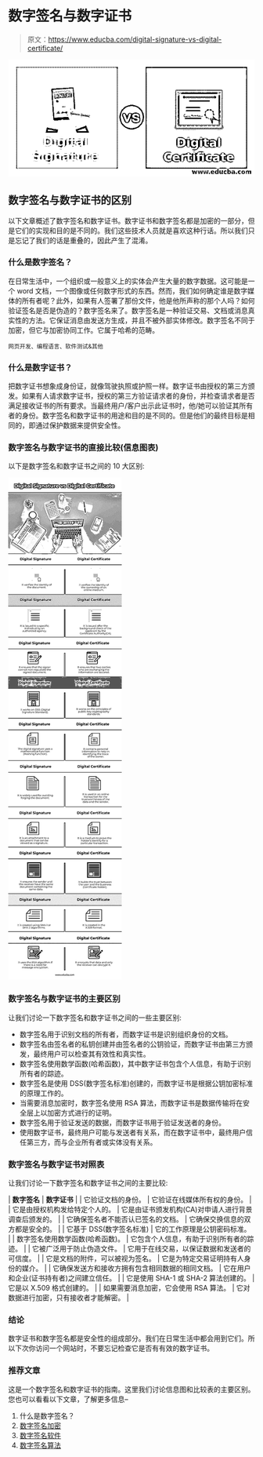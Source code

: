 # 数字签名与数字证书

> 原文：<https://www.educba.com/digital-signature-vs-digital-certificate/>

![Digital Signature vs Digital Certificate](img/3b2b9d77f7c426fbd3e2771b0e2c6c53.png)



## 数字签名与数字证书的区别

以下文章概述了数字签名和数字证书。数字证书和数字签名都是加密的一部分，但是它们的实现和目的是不同的。我们这些技术人员就是喜欢这种行话。所以我们只是忘记了我们的话是重叠的，因此产生了混淆。

### 什么是数字签名？

在日常生活中，一个组织或一般意义上的实体会产生大量的数字数据。这可能是一个 word 文档，一个图像或任何数字形式的东西。然而，我们如何确定谁是数字媒体的所有者呢？此外，如果有人签署了那份文件，他是他所声称的那个人吗？如何验证签名是否是伪造的？数字签名来了。数字签名是一种验证交易、文档或消息真实性的方法。它保证消息由发送方生成，并且不被外部实体修改。数字签名不同于加密，但它与加密协同工作。它属于哈希的范畴。

<small>网页开发、编程语言、软件测试&其他</small>

### 什么是数字证书？

把数字证书想象成身份证，就像驾驶执照或护照一样。数字证书由授权的第三方颁发。如果有人请求数字证书，授权的第三方验证请求者的身份，并检查请求者是否满足接收证书的所有要求。当最终用户/客户出示此证书时，他/她可以验证其所有者的身份。数字签名和数字证书的用途和目的是不同的。但是他们的最终目标是相同的，即通过保护数据来提供安全性。

### 数字签名与数字证书的直接比较(信息图表)

以下是数字签名和数字证书之间的 10 大区别:

![Digital Signature vs Digital Certificate info](img/255e2ae3d50695e697f262d981d1c024.png)



### 数字签名与数字证书的主要区别

让我们讨论一下数字签名和数字证书之间的一些主要区别:

*   数字签名用于识别文档的所有者，而数字证书是识别组织身份的文档。
*   数字签名由签名者的私钥创建并由签名者的公钥验证，而数字证书由第三方颁发，最终用户可以检查其有效性和真实性。
*   数字签名使用数学函数(哈希函数)，其中数字证书包含个人信息，有助于识别所有者的踪迹。
*   数字签名是使用 DSS(数字签名标准)创建的，而数字证书是根据公钥加密标准的原理工作的。
*   当需要消息加密时，数字签名使用 RSA 算法，而数字证书是数据传输将在安全层上以加密方式进行的证明。
*   数字签名用于验证发送的数据，而数字证书用于验证发送者的身份。
*   使用数字证书，最终用户可能与发送者有关系，而在数字证书中，最终用户信任第三方，而与企业所有者或实体没有关系。

### 数字签名与数字证书对照表

让我们讨论一下数字签名和数字证书之间的主要比较:

| **数字签名** | **数字证书** |
| 它验证文档的身份。 | 它验证在线媒体所有权的身份。 |
| 它是由授权机构发给特定个人的。 | 它是由证书颁发机构(CA)对申请人进行背景调查后颁发的。 |
| 它确保签名者不能否认已签名的文档。 | 它确保交换信息的双方都是安全的。 |
| 它基于 DSS(数字签名标准) | 它的工作原理是公钥密码标准。 |
| 数字签名使用数学函数(哈希函数)。 | 它包含个人信息，有助于识别所有者的踪迹。 |
| 它被广泛用于防止伪造文件。 | 它用于在线交易，以保证数据和发送者的可信度。 |
| 它是文档的附件，可以被视为签名。 | 它是为特定交易证明持有人身份的媒介。 |
| 它确保发送方和接收方拥有包含相同数据的相同文档。 | 它在用户和企业(证书持有者)之间建立信任。 |
| 它是使用 SHA-1 或 SHA-2 算法创建的。 | 它是以 X.509 格式创建的。 |
| 如果需要消息加密，它会使用 RSA 算法。 | 它对数据进行加密，只有接收者才能解密。 |

### 结论

数字证书和数字签名都是安全性的组成部分。我们在日常生活中都会用到它们。所以下次你访问一个网站时，不要忘记检查它是否有有效的数字证书。

### 推荐文章

这是一个数字签名和数字证书的指南。这里我们讨论信息图和比较表的主要区别。您也可以看看以下文章，了解更多信息–

1.  什么是数字签名？
2.  [数字签名加密](https://www.educba.com/digital-signature-cryptography/)
3.  [数字签名软件](https://www.educba.com/digital-signature-softwares/)
4.  [数字签名算法](https://www.educba.com/digital-signature-algorithm/)





